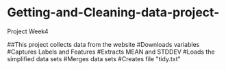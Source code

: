 # Getting-and-Cleaning-data-project-
Project Week4

##This project collects data from the website
#Downloads variables
#Captures Labels and Features
#Extracts MEAN and STDDEV
#Loads the simplified data sets
#Merges data sets
#Creates file "tidy.txt"
